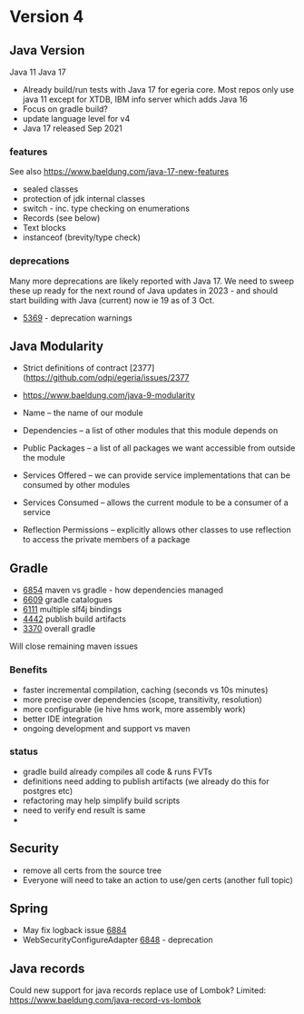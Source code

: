 # Version 4

## Java Version

Java 11
Java 17

* Already build/run tests with Java 17 for egeria core. Most repos only use java 11 except for XTDB, IBM info server which adds Java 16
* Focus on gradle build?
* update language level for v4 
* Java 17 released Sep 2021

###  features

See also https://www.baeldung.com/java-17-new-features

* sealed classes 
* protection of jdk internal classes
* switch - inc. type checking on enumerations
* Records (see below)
* Text blocks
* instanceof (brevity/type check)

### deprecations

Many more deprecations are likely reported with Java 17. We need to sweep these up ready for the next round of Java updates in 2023 - and should start building with Java (current) now ie 19 as of 3 Oct.
* [5369](https://github.com/odpi/egeria-docs/issues/5369) - deprecation warnings


## Java Modularity

* Strict definitions of contract [2377](https://github.com/odpi/egeria/issues/2377
* https://www.baeldung.com/java-9-modularity

* Name – the name of our module
* Dependencies – a list of other modules that this module depends on
* Public Packages – a list of all packages we want accessible from outside the module
* Services Offered – we can provide service implementations that can be consumed by other modules
* Services Consumed – allows the current module to be a consumer of a service
* Reflection Permissions – explicitly allows other classes to use reflection to access the private members of a package
## Gradle

* [6854](https://github.com/odpi/egeria/issues/6854) maven vs gradle - how dependencies managed
* [6609](https://github.com/odpi/egeria/issues/6609) gradle catalogues
* [6111](https://github.com/odpi/egeria/issues/6111) multiple slf4j bindings
* [4442](https://github.com/odpi/egeria/issues/4442) publish build artifacts
* [3370](https://github.com/odpi/egeria/issues/3370) overall gradle

Will close remaining maven issues

### Benefits
* faster incremental compilation, caching (seconds vs 10s minutes)
* more precise over dependencies (scope, transitivity, resolution)
* more configurable (ie hive hms work, more assembly work)
* better IDE integration
* ongoing development and support vs maven 

### status
* gradle build already compiles all code & runs FVTs
* definitions need adding to publish artifacts (we already do this for postgres etc)
* refactoring may help simplify build scripts
* need to verify end result is same
* 
## Security

* remove all certs from the source tree
* Everyone will need to take an action to use/gen certs (another full topic)

## Spring

* May fix logback issue [6884](https://github.com/odpi/egeria/issues/6884)
* WebSecurityConfigureAdapter [6848](https://github.com/odpi/egeria/issues/6848) - deprecation

## Java records

Could new support for java records replace use of Lombok?
Limited: https://www.baeldung.com/java-record-vs-lombok
